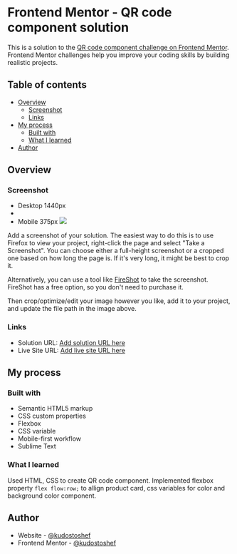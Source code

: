# Frontend Mentor - QR code component solution

This is a solution to the [QR code component challenge on Frontend Mentor](https://www.frontendmentor.io/challenges/qr-code-component-iux_sIO_H). Frontend Mentor challenges help you improve your coding skills by building realistic projects. 

## Table of contents

- [Overview](#overview)
  - [Screenshot](#screenshot)
  - [Links](#links)
- [My process](#my-process)
  - [Built with](#built-with)
  - [What I learned](#what-i-learned)
- [Author](#author)


## Overview

### Screenshot
- Desktop 1440px
- 
- Mobile 375px 
![](./screenshot.jpg)

Add a screenshot of your solution. The easiest way to do this is to use Firefox to view your project, right-click the page and select "Take a Screenshot". You can choose either a full-height screenshot or a cropped one based on how long the page is. If it's very long, it might be best to crop it.

Alternatively, you can use a tool like [FireShot](https://getfireshot.com/) to take the screenshot. FireShot has a free option, so you don't need to purchase it. 

Then crop/optimize/edit your image however you like, add it to your project, and update the file path in the image above.


### Links

- Solution URL: [Add solution URL here](https://your-solution-url.com)
- Live Site URL: [Add live site URL here](https://your-live-site-url.com)

## My process

### Built with

- Semantic HTML5 markup
- CSS custom properties
- Flexbox
- CSS variable
- Mobile-first workflow
- Sublime Text

### What I learned
Used HTML, CSS to create QR code component. Implemented flexbox property ``` flex flow:row; ``` to allign product card, css variables for color and background color component. 

## Author

- Website - [@kudostoshef](https://github.com/kudos2Shef)
- Frontend Mentor - [@kudostoshef]([https://www.frontendmentor.io/profile/yourusername](https://www.frontendmentor.io/profile/kudos2Shef)https://www.frontendmentor.io/profile/kudos2Shef)

